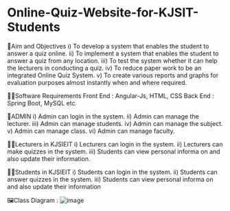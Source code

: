 # Online-Quiz-Website-for-KJSIT-Students
🎯Aim and Objectives
  i) To develop a system that enables the student to answer a quiz online. 
  ii) To implement a system that enables the student to answer a quiz from any location. 
  iii) To test the system whether it can help the lecturers in conducting a quiz. 
  iv) To reduce paper work to be an integrated Online Quiz System. 
  v) To create various reports and graphs for evaluation purposes almost instantly when and 
  where required.

🧑‍💻Software Requirements 
  Front End : Angular-Js, HTML, CSS 
  Back End : Spring Boot, MySQL etc 

🏫ADMIN 
  i) Admin can login in the system. 
  ii) Admin can manage the lecturer. 
  iii) Admin can manage students. 
  iv) Admin can manage the subject. 
  v) Admin can manage class. 
  vi) Admin can manage faculty. 

🧑‍🏫Lecturers in KJSIEIT 
  i) Lecturers can login in the system. 
  ii) Lecturers can make quizzes in the system. 
  iii) Students can view personal informa on and also update their information. 

🧑‍🎓Students in KJSIEIT 
  i) Students can login in the system. 
  ii) Students can answer quizzes in the system. 
  iii) Students can view personal informa on and also update their information 

🖼️Class Diagram : 
![image](https://github.com/user-attachments/assets/12625b6c-9b2c-4332-93fd-7d8b9d04c246)

